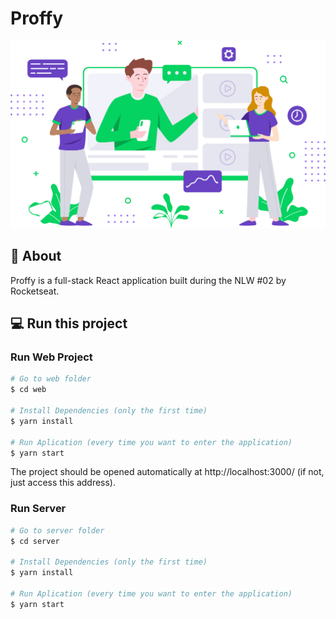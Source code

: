 # Proffy

<p align="center">
  <img src="https://github.com/antonio-evaldo/proffy-react/blob/master/web/src/assets/images/landing.svg" height="300" />
</p>

## :memo: About

Proffy is a full-stack React application built during the NLW #02 by Rocketseat.

## :computer: Run this project

### Run Web Project

```bash
# Go to web folder
$ cd web

# Install Dependencies (only the first time)
$ yarn install

# Run Aplication (every time you want to enter the application)
$ yarn start
```
The project should be opened automatically at http://localhost:3000/ (if not, just access this address).

### Run Server

```bash
# Go to server folder
$ cd server

# Install Dependencies (only the first time)
$ yarn install

# Run Aplication (every time you want to enter the application)
$ yarn start
```
